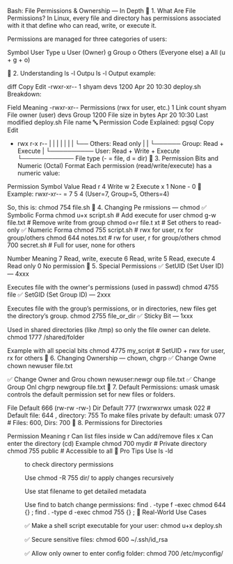 Bash: File Permissions & Ownership — In Depth
🔸 1. What Are File Permissions?
In Linux, every file and directory has permissions associated with it that define who can read, write, or execute it.

Permissions are managed for three categories of users:


Symbol	User Type
u	User (Owner)
g	Group
o	Others (Everyone else)
a	All (u + g + o)

🔸 2. Understanding ls -l Outpu
ls -l
Output example:

diff
Copy
Edit
-rwxr-xr--  1 shyam  devs  1200 Apr 20 10:30  deploy.sh
Breakdown:

Field	Meaning
-rwxr-xr--	Permissions (rwx for user, etc.)
1	Link count
shyam	File owner (user)
devs	Group
1200	File size in bytes
Apr 20 10:30	Last modified
deploy.sh	File name
🔤 Permission Code Explained:
pgsql
Copy
Edit
- rwx r-x r-- 
| |   |   |
| |   |   └── Others: Read only
| |   └────── Group: Read + Execute
| └────────── User: Read + Write + Execute
└──────────── File type (- = file, d = dir)
🔸 3. Permission Bits and Numeric (Octal) Format
Each permission (read/write/execute) has a numeric value:


Permission	Symbol	Value
Read	r	4
Write	w	2
Execute	x	1
None	-	0
🧮 Example:
rwxr-xr-- = 7 5 4 (User=7, Group=5, Others=4)


So, this is:
chmod 754 file.sh
🔸 4. Changing Pe
rmissions — chmod
✅ Symbolic Forma
chmod u+x script.sh       # Add execute for user
chmod g-w file.txt        # Remove write from group
chmod o=r file.t
xt        # Set others to read-only
✅ Numeric Forma
chmod 755 script.sh       # rwx for user, rx for group/others
chmod 644 notes.txt       # rw for user, r for group/others
chmod 700 secret.sh       # Full for user, none for others

Number	Meaning
7	Read, write, execute
6	Read, write
5	Read, execute
4	Read only
0	No permission
🔸 5. Special Permissions
✅ SetUID (Set User ID) — 4xxx

Executes file with the owner's permissions (used in passwd)
chmod 4755 file
✅ SetGID (Set Group ID) — 2xxx

Executes file with the group’s permissions, or in directories, new files get the directory’s group.
chmod 2755 file_or_dir
✅ Sticky Bit — 1xxx

Used in shared directories (like /tmp) so only the file owner can delete.
chmod 1777 /shared/folder

Example with all special bits
chmod 4775 my_script  # SetUID + rwx for user, rx for others
🔸 6. Changing
 Ownership — chown, chgrp
✅ Change Owne
chown newuser file.txt

✅ Change Owner and Grou
chown newuser:newgr
oup file.txt
✅ Change Group Onl
chgrp newgroup file.txt
🔸 7. Default Permissions: umask
umask controls the default permission set for new files or folders.


File Default	666 (rw-rw
-rw-)
Dir Default	777 (rwxrwxrwx
umask 022     # Default file: 644
, directory: 755
To make files private by default:
umask 077     # Files: 600, Dirs: 700
🔸 8. Permissions for Directories

Permission	Meaning
r	Can list files inside
w	Can add/remove files
x	Can
 enter the directory (cd)
Example
chmod 700 mydir     # Private directory
chmod 755 public    # Accessible to all
🧠 Pro Tips
Use ls -ld <dir> to check directory permissions

Use chmod -R 755 dir/ to apply changes recursively

Use stat filename to get detailed metadata


Use find to batch change permissions:
find . -type f -exec chmod 644 {} \;
find . -type d -exec chmod 755 {} \;
🔐 Real-World Use Cases

✅ Make a shell script executable for your user:
chmod u+x deploy.sh

✅ Secure sensitive files:
chmod 600 ~/.ssh/id_rsa

✅ Allow only owner to enter config folder:
chmod 700 /etc/myconfig/
